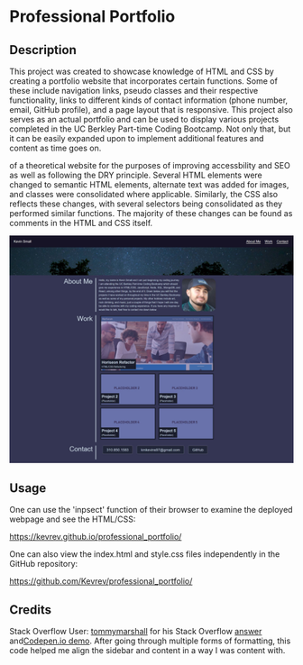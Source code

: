 # Professional Portfolio

## Description

This project was created to showcase knowledge of HTML and CSS by creating a portfolio website that incorporates certain functions. Some of these include navigation links, pseudo classes and their respective functionality, links to different kinds of contact information (phone number, email, GitHub profile), and a page layout that is responsive. This project also serves as an actual portfolio and can be used to display various projects completed in the UC Berkley Part-time Coding Bootcamp. Not only that, but it can be easily expanded upon to implement additional features and content as time goes on.

of a theoretical website for the purposes of improving accessbility and SEO as well as following the DRY principle. Several HTML elements were changed to semantic HTML elements, alternate text was added for images, and classes were consolidated where applicable. Similarly, the CSS also reflects these changes, with several selectors being consolidated as they performed similar functions. The majority of these changes can be found as comments in the HTML and CSS itself. 

![Screenshot](/assets/images/screenshot.jpg)

## Usage

One can use the 'inpsect' function of their browser to examine the deployed webpage and see the HTML/CSS: 

https://kevrev.github.io/professional_portfolio/

One can also view the index.html and style.css files independently in the GitHub repository:

https://github.com/Kevrev/professional_portfolio/

## Credits

Stack Overflow User: [tommymarshall](https://stackoverflow.com/users/3605410/tommymarshall) for his Stack Overflow [answer](https://stackoverflow.com/a/23480331) and[Codepen.io demo](https://codepen.io/tommymarshall/pen/WNGKoy). After going through multiple forms of formatting, this code helped me align the sidebar and content in a way I was content with.
